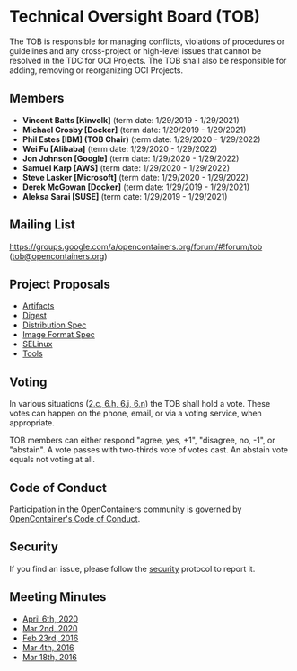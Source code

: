 # Technical Oversight Board (TOB)

The TOB is responsible for managing conflicts, violations of procedures or guidelines and any cross-project or high-level issues that cannot be resolved in the TDC for OCI Projects. The TOB shall also be responsible for adding, removing or reorganizing OCI Projects. 

## Members

* **Vincent Batts [Kinvolk]** (term date: 1/29/2019 - 1/29/2021)
* **Michael Crosby [Docker]** (term date: 1/29/2019 - 1/29/2021)
* **Phil Estes [IBM] (TOB Chair)** (term date: 1/29/2020 - 1/29/2022)
* **Wei Fu [Alibaba]** (term date: 1/29/2020 - 1/29/2022)
* **Jon Johnson [Google]** (term date: 1/29/2020 - 1/29/2022)
* **Samuel Karp [AWS]** (term date: 1/29/2020 - 1/29/2022)
* **Steve Lasker [Microsoft]** (term date: 1/29/2020 - 1/29/2022)
* **Derek McGowan [Docker]** (term date: 1/29/2019 - 1/29/2021)
* **Aleksa Sarai [SUSE]** (term date: 1/29/2019 - 1/29/2021)

## Mailing List

https://groups.google.com/a/opencontainers.org/forum/#!forum/tob (tob@opencontainers.org)

## Project Proposals

* [Artifacts](proposals/artifacts.md)
* [Digest](proposals/digest.md)
* [Distribution Spec](proposals/distribution.md)
* [Image Format Spec](proposals/image-format)
* [SELinux](proposals/selinux.md)
* [Tools](proposals/tools.md)

## Voting

In various situations ([2.c, 6.h, 6.j, 6.n](https://www.opencontainers.org/about/governance)) the TOB shall hold a vote. These votes can happen on the phone, email, or via a voting service, when appropriate.

TOB members can either respond "agree, yes, +1", "disagree, no, -1", or "abstain". A vote passes with two-thirds vote of votes cast. An abstain vote equals not voting at all.

## Code of Conduct

Participation in the OpenContainers community is governed by [OpenContainer's Code of Conduct][code-of-conduct].

## Security

If you find an issue, please follow the [security][security] protocol to report it.

## Meeting Minutes

* [April 6th, 2020](https://hackmd.io/kKl1ECKnSLWhgk7dZ2WUFQ)
* [Mar 2nd, 2020](https://hackmd.io/kKl1ECKnSLWhgk7dZ2WUFQ)
* [Feb 23rd, 2016](https://docs.google.com/presentation/d/1thxH4PVmHZO3kWrrLL6H1jAhL4r31Zy8xn8wg1LCmjY/edit#slide=id.p3)
* [Mar 4th, 2016](https://docs.google.com/presentation/d/1sHnTyM5S9IGt4jmdlI2D6dzl_8EBSIaRD0oNvmu7ILQ/edit?ts=56d86a8b#slide=id.p3)
* [Mar 18th, 2016](https://docs.google.com/presentation/d/1tANha5hGnOiMh7DAfVhJ5fNwFLXd0iAqrYLGmPZu94I/edit#slide=id.g11f2d5d0f8_4_4)

[security]: https://github.com/opencontainers/org/blob/master/security
[code-of-conduct]: https://github.com/opencontainers/org/blob/master/CODE_OF_CONDUCT.md
